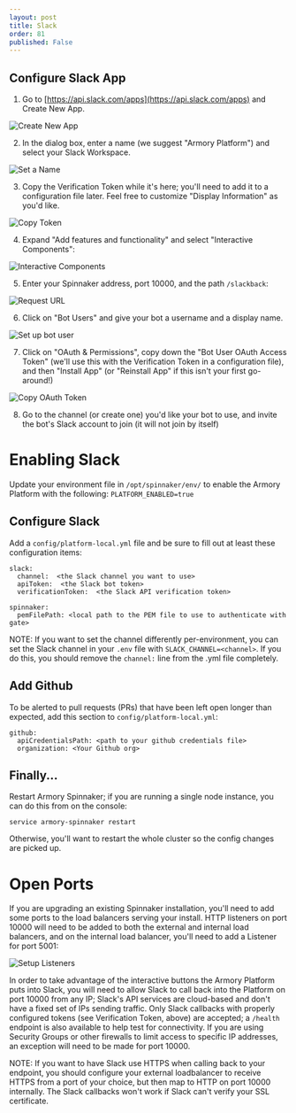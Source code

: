```yaml
---
layout: post
title: Slack
order: 81
published: False
---
```


## Configure Slack App

1. Go to [https://api.slack.com/apps](https://api.slack.com/apps) and Create New App.

  ![Create New App](https://dha4w82d62smt.cloudfront.net/items/0J0M08230j212s0M0k0q/%5B704dbb753f72c8e5569ef622cbf2d254%5D_Image+2018-03-27+at+1.37.31+PM.png)

2. In the dialog box, enter a name (we suggest "Armory Platform") and select your Slack Workspace.

  ![Set a Name](https://dha4w82d62smt.cloudfront.net/items/0D3K3v2d0A2B1L281k3Y/%5B5ded8cae50cb9fdf4f2d1135d37e16eb%5D_Image+2018-03-27+at+1.41.17+PM.png)

3. Copy the Verification Token while it's here; you'll need to add it to a configuration file later.  Feel free to customize "Display Information" as you'd like.

  ![Copy Token](https://dha4w82d62smt.cloudfront.net/items/0B0S3Q1Q0Y1k0G1L0e0m/%5Bdf8df474d66912f0b1e87620f9e219ee%5D_Image+2018-03-27+at+1.49.37+PM.png)

4. Expand "Add features and functionality" and select "Interactive Components":

  ![Interactive Components](https://dha4w82d62smt.cloudfront.net/items/0W252r300O0B0m3V0z14/Image%202018-03-27%20at%201.52.49%20PM.png)
  
5. Enter your Spinnaker address, port 10000, and the path `/slackback`:

  ![Request URL](https://dha4w82d62smt.cloudfront.net/items/422P0u042F1F0O3E1B1L/Image%202018-03-27%20at%201.54.42%20PM.png)
  
6. Click on "Bot Users" and give your bot a username and a display name.

  ![Set up bot user](https://dha4w82d62smt.cloudfront.net/items/1A1Y441R1v331T190r0S/Image%202018-03-27%20at%201.57.44%20PM.png)
  
7. Click on "OAuth & Permissions", copy down the "Bot User OAuth Access Token" (we'll use this with the Verification Token in a configuration file), and then "Install App" (or "Reinstall App" if this isn't your first go-around!)

  ![Copy OAuth Token](https://dha4w82d62smt.cloudfront.net/items/3y1T0l222n1R290T0J1p/%5B6325cd5d7f24980af1b8722c02854668%5D_Image+2018-03-27+at+1.58.59+PM.png)

8. Go to the channel (or create one) you'd like your bot to use, and invite the bot's Slack account to join (it will not join by itself)

# Enabling Slack

Update your environment file in `/opt/spinnaker/env/` to enable the Armory
Platform with the following:
`PLATFORM_ENABLED=true`

## Configure Slack

Add a `config/platform-local.yml` file and be sure to fill out at least these
configuration items:

```
slack:
  channel:  <the Slack channel you want to use>
  apiToken:  <the Slack bot token>
  verificationToken:  <the Slack API verification token>

spinnaker:
  pemFilePath: <local path to the PEM file to use to authenticate with gate>
```

NOTE:  If you want to set the channel differently per-environment, you can set
the Slack channel in your `.env` file with `SLACK_CHANNEL=<channel>`. If you do this, you should remove the `channel:` line from the .yml file completely.

## Add Github
To be alerted to pull requests (PRs) that have been left open longer than expected, add this section to `config/platform-local.yml`:

```
github:
  apiCredentialsPath: <path to your github credentials file>
  organization: <Your Github org>
```

## Finally...

Restart Armory Spinnaker; if you are running a single node instance, you can do this from on the console:

```
service armory-spinnaker restart
```

Otherwise, you'll want to restart the whole cluster so the config changes are picked up.

# Open Ports

If you are upgrading an existing Spinnaker installation, you'll need to add some ports to the load balancers serving your install.  HTTP listeners on port 10000 will need to be added to both the external and internal load balancers, and on the internal load balancer, you'll need to add a Listener for port 5001:

![Setup Listeners](https://dha4w82d62smt.cloudfront.net/items/0L1l2n2v3O2I0r1S0f3j/Image%202018-03-27%20at%202.15.37%20PM.png)

In order to take advantage of the interactive buttons the Armory Platform
puts into Slack, you will need to allow Slack to call back into the Platform
on port 10000 from any IP; Slack's API services are cloud-based and don't have a fixed set of IPs sending traffic.  Only Slack callbacks with properly configured tokens (see Verification Token, above) are accepted; a `/health` endpoint is also available to help test for connectivity.  If you are using Security Groups or other firewalls to limit access to specific IP addresses, an exception will need to be made for port 10000.

NOTE:  If you want to have Slack use HTTPS when calling back to your endpoint, you should
configure your external loadbalancer to receive HTTPS from a port of your choice, but then
map to HTTP on port 10000 internally.  The Slack callbacks won't work if Slack can't
verify your SSL certificate.


